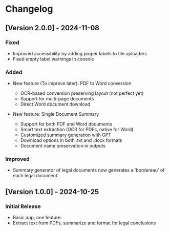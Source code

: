 # Changelog

## [Version 2.0.0] - 2024-11-08
### Fixed
- Improved accessibility by adding proper labels to file uploaders
- Fixed empty label warnings in console

### Added
- New feature (To improve later): PDF to Word conversion
  - OCR-based conversion preserving layout (not perfect yet)
  - Support for multi-page documents
  - Direct Word document download

- New feature: Single Document Summary
  - Support for both PDF and Word documents
  - Smart text extraction (OCR for PDFs, native for Word)
  - Customized summary generation with GPT
  - Download options in both .txt and .docx formats
  - Document name preservation in outputs

### Improved
- Summary generator of legal documents now generates a 'bordereau' of each legal document.


## [Version 1.0.0] - 2024-10-25
### Initial Release
- Basic app, one feature:
- Extract text from PDFs, summarize and format for legal conclusions